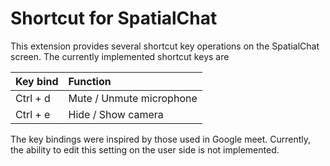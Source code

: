 # Shortcut for SpatialChat

This extension provides several shortcut key operations on the SpatialChat screen.
The currently implemented shortcut keys are

|Key bind|Function|
|:--|:--|
|Ctrl + d|Mute / Unmute microphone|
|Ctrl + e|Hide / Show camera|

The key bindings were inspired by those used in Google meet.
Currently, the ability to edit this setting on the user side is not implemented.